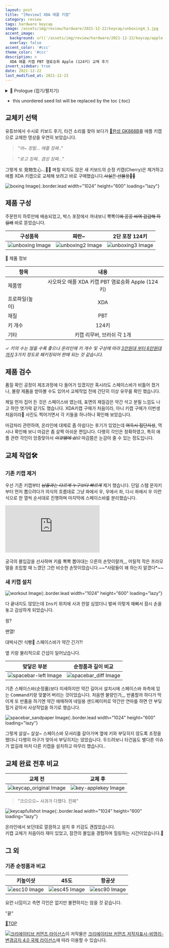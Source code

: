 ```yaml
---
layout: post
title: "[Review] XDA 애플 키캡"
category: review
tags: hardware keycap
image: /assets/img/review/hardware/2021-12-22/keycap/unboxing4_1.jpg
accent_image: 
  background: url('/assets/img/review/hardware/2021-12-22/keycap/apple.jpg') center/cover
  overlay: false
accent_color: '#ccc'
theme_color: '#ccc'
description: >
  XDA 애플 키캡 PBT 염료승화 Apple (124키) 교체 후기
invert_sidebar: true  
date: 2021-12-22
last_modified_at: 2021-12-23
---
```


<!-- # XDA 애플 키캡  -->

<details>
<summary>🧾 Prologue (접기/펼치기)</summary>
<div markdown="1">

<br>

![fishbowl image](/assets/img/review/hardware/2021-12-22/fishbowl.jpg){:.border.lead width="1024" height="600" loading="lazy"}

2018년 가을부터 였었나,,, __데스크테리어__ 라는 용어가 눈에 띄었습니다. 그럴려고 그런건 아닌데,,,어쩌다보니 트렌드에 편승하여 책상 위에 다육이 화분을 가져다 놓고, 그 옆에는 핸드드립세트도 놔두고, 모니터 옆에는 작은 어항도 두고 막 이것저것 ~~*과시는 결핍이라던데?*~~ 넓지도 않은 책상 위에 한동안 널부러 놨다가 해가 바뀌면서 싹 정리를 한 번 했었습니다.<br>

> ~~*어항이 터져라 구피가 새끼를 미친듯이 낳고 할 때,<br> 사무실에서 무상으로 분양할게 아니라 키캡 값이라도 좀 벌어둘 걸,,,*~~ 🤨

그렇게 책상 위를 정리하고 나서 당시에 관심이 간게 __키보드__ 였는데, 눈에 들어오는 것보다 손끝에 닿는 그 어떤 뭔가에 애착이 갔었나 봅니다.<br>

친구가 개발자로 취직한 것을 축하한다며 선물해 준 레오폴드 FC750R 저소음적축을 꺼내어 사무실 책상 위에 한 며칠 올려 두고 사용을 하였습니다.<br>

그전까지는 마모되어서 반들대는 ABS키캡이 박힌 멤브레인 키보드만 사용해 오다가,,레오폴드 저소음적축을 본격적으로 업무에 사용해보니 손끝으로 느껴지는 그 키감이란 것이 참 괜찮았습니다. <br>

손끝에 닿는 키 표면의 느낌과 스트로크에 따른 반발력 등을 의식적으로 오롯이 느끼고 있노라면 왠지어쩐지 일 할 맛도 더 나고 쿼리도 잘 짜지는것 같고 ~~*기분탓이겠지*~~ 뭐 그랬던거 같습니다.<br>

하지만 아무래도 기계식이다 보니 소리에 관해서 신경이 쓰였고, 조용조용하게 키를 눌러가며 작업을 하곤 했으나,,, 급한 업무를 보거나, 쿼리를 짜다가 심취하여 화면에 몰입했을 때는 👨‍💻,,, 양손으로 종종 고마쌔리 키보드 위를 달리며🏃 조용한 파티션내에서 소음을 유발하곤 했었습니다. 그래서 아차 싶어 아쉽지만 치우고, 다시 멤브레인을 꺼냈습니다.<br>

그때 기계식 키보드를 제대로 사용해 보면서 키감이 신선했던지 호감 비슷한 것 ~~*혹은 집착*~~ 이 생긴 듯합니다.<br>

> 아무튼 요번에 키캡을 주문하고서 내가 언제부터 키보드를 탐닉하게 되었나 하고 기억을 더듬어 보니,, 꽤 오래전부터 키보드의 키스킨은 항상 걷어내고 사용을 했던거 같고, 그 즈음 언젠부턴가 장차 기계식에 빠지고,, 키캡도 갈아끼고 ~~*돈 지랄*~~ 하게 될 전조가 있었구나라고 곱씹어 보았습니다..🙄<br>

![leopold750 image](/assets/img/review/hardware/2021-12-22/leopold750.jpg){:.border.lead width="1024" height="600" loading="lazy"}

</div>
</details>

* this unordered seed list will be replaced by the toc
{:toc}

## 교체키 선택 

유튜브에서 수시로 키보드 후기, 타건 소리를 찾아 보다가 [🔗한성 GK868B](2021-12-15-hansung-gk868b-tico-review.md)를 애플 키캡으로 교체한 영상을 우연히 보았습니다.  

> *"아~ 정말... 애플 징쨔.."*<br>

> *"로고 징쨔.. 갬성 징쨔..."*

그렇게 또 見物生心...🤦‍♂️ 며칠 되지도 않은 새 키보드의 순정 키캡(Cherry)은 제거하고 애플 XDA 키캡으로 교체해 보려고 바로 구매했습니다.~~사실은 선물용🙆‍♂️~~<br>

![boxing Image](/assets/img/review/hardware/2021-12-22/keycap/boxing.jpg){:.border.lead width="1024" height="600"  loading="lazy"}

## 제품 구성 

주문한지 하루만에 배송되었고, 박스 포장에서 꺼내보니 뽁뽁이~~에 꽁꽁 싸여 갑갑해 하길래~~ 바로 뜯었습니다.<br>

|구성품목| 짜란~ |2단 포장 124키|
|:-:|:-:|:-:|
|![unboxing Image](/assets/img/review/hardware/2021-12-22/keycap/unboxing.jpg?h=750&w=1260)|![unboxing2 Image](/assets/img/review/hardware/2021-12-22/keycap/unboxing2.jpg?h=750&w=1260)|![unboxing3 Image](/assets/img/review/hardware/2021-12-22/keycap/unboxing3.jpg?h=750&w=1260)|

&#128204; 제품 정보 <br> 

| 항목 | 내용 |
|------|:------:|
| 제품명 | 사오파오 애플 XDA 키캡 PBT 염료승화 Apple (124키) |
| 프로파일(높이) | XDA |
| 재질| PBT |
| 키 개수 | 124키 |
| 기타 | 키캡 리무버, 브러쉬 각 1개 |

&#10003; _키의 수는 많을 수록 좋으나 온라인에 키 개수 및 구성에 따라 <u>3만원대 부터 6만원대 까지</u> 3가지 정도로 패키징되어 판매 되는 것 같습니다._<br>

## 제품 검수

품질 확인 공정이 제조과정에 다 들어가 있겠지만 혹시라도 스페이스바가 비틀어 졌거나, 불량 제품을 받아볼 수도 있어서 교체작업 전에 간단히 이상 유무를 확인 했습니다.<br> 

제일 먼저 집어 든 것은 스페이스바 였는데, 표면의 재질감은 약간 석고 분필 느낌도 나고 하얀 엿가락 같기도 했습니다. XDA키캡 구매가 처음이라, 아니 키캡 구매가 이번생 처음이라🤭 사진도 찍어가면서 각 키들을 하나하나 확인해 보았습니다.<br> 

마감처리 관련하여, 온라인에 대체로 좀 아쉽다는 후기가 있었는데 ~~여윽시 집단지성~~,  역시나 확인해 보니 마감은 좀 살짝 아쉬운 편입니다. 다행히 각인은 정확하였고, 특히 애플 관련 각인이 앙증맞아서 ~~*이것땜에 샀으*~~ 마감쯤은 눈감아 줄 수 있는 정도입니다.<br>   

## 교체 작업🛠

### 기존 키캡 제거 

우선 기존 키캡부터 ~~*남들과는 다르게 누구보다 빠르게*~~ 제거 했습니다. 단일 스탬 문자키부터 먼저 뽑으려다가 의식의 흐름데로 그냥 좌에서 우, 우에서 좌, 다시 좌에서 우 이런식으로 한 열씩 순서데로 진행하며 마지막에 스페이스바를 분리했습니다.<br> 

<!--키캡제거 영상--> 
<div class="iframe-container">
    <iframe src="https://www.youtube.com/embed/jtGVbx4E1a8" frameborder="0" allow="accelerometer; autoplay; clipboard-write; encrypted-media; gyroscope; picture-in-picture" allowfullscreen></iframe>
</div>
<br>
궁극의 몰입감을 선사하며 키를 뽁뽁 뽑아대는 으른의 손맛이랄까,,, 어릴적 작은 프라모델을 조립할 때 느꼈던 그런 비슷한 손맛이었습니다.~~*사람들이 왜 하는지 알겠다*~~<br>

### 새 키캡 설치  

![workout Image](/assets/img/review/hardware/2021-12-22/keycap/workout.jpg){:.border.lead width="1024" height="600"  loading="lazy"}

다 끝내지도 않았는데 <kbd>Ins</kbd>키 위치에 사과 한알 심었더니 벌써 이렇게 예뻐서 잠시 손을 놓고 감상하게 되었습니다.<br>

읭?<br> 

왠열!<br>

대박사건! 식빵🍞 스페이스바가 약간 긴가?!<br> 

옆 키랑 물리적으로 간섭이 일어났습니다.<br>

|맞닿은 부분|순정품과 길이 비교|
|:-:|:-:|
|![spacebar-left Image](/assets/img/review/hardware/2021-12-22/keycap/spacebar-left.jpg?h=750&w=1260)|![spacebar_diff Image](/assets/img/review/hardware/2021-12-22/keycap/spacebar_diff.jpg?h=750&w=1260)|

기존 스페이스바(순정품)보다 미세하지만 약간 길어서 설치시에 스페이스바 좌측에 있는 <kbd>Command</kbd>키랑 맞붙어 버리는 것이었습니다. 처음엔 불량인가,,, 반품할까 하다가 막 이게 또 반품을 하기엔 약간 애매하여 네일용 샌드페이퍼로 약간만 연마를 하면 안 부딪힐거 같아서 사상작업을 하기로 했습니다.<br>  

![spacebar_sandpaper Image](/assets/img/review/hardware/2021-12-22/keycap/spacebar_sandpaper.jpg){:.border.lead width="1024" height="600"  loading="lazy"}

그렇게 살살~ 살살~ 스페이스바 모서리를 갈아가며 옆에 키와 부딪히지 않도록 조정을 했더니 다행히 아구가 맞아서 부딪히지는 않았습니다. 두드려보니 타건음도 별다른 이슈가 없길래 마저 다른 키캡을 설치하고 마무리 했습니다.. <br>

## 교체 완료 전후 비교

|교체 전|교체 후|
|:-:|:-:|
|![keycap_original Image](/assets/img/review/hardware/2021-12-22/keycap/keycap_original.jpg?h=750&w=1260)|![key-applekey Image](/assets/img/review/hardware/2021-12-22/keycap/key-applekey.jpg?h=750&w=1260)|

> "크으으으~ 사과가 다했다. 진짜"

![keycapfullshot Image](/assets/img/review/hardware/2021-12-22/keycap/keycapfullshot.jpg){:.border.lead width="1024" height="600" loading="lazy"}

온라인에서 보던데로 깔끔하고 설치 후 키감도 괜찮았습니다.<br> 키캡 교체가 처음이라 재미 있었고, 잠깐의 몰입을 경험하며 힐링하는 시간이었습니다.👏<br> 

## 그 외

### 기존 순정품과 비교

|키높이샷| 45도 |항공샷|
|:-:|:-:|:-:|
|![esc10 Image](/assets/img/review/hardware/2021-12-22/keycap/esc10.jpg?h=750&w=1260)|![esc45 Image](/assets/img/review/hardware/2021-12-22/keycap/esc45.jpg?h=750&w=1260)|![esc90 Image](/assets/img/review/hardware/2021-12-22/keycap/esc90.jpg?h=750&w=1260)|

요런 너낌이고 측면 각인은 없지만 불편하지는 않을 것 같습니다.<br> 

"끝"<br>

[🔼TOP](#)

<a rel="license" href="http://creativecommons.org/licenses/by-nc-nd/4.0/"><img alt="크리에이티브 커먼즈 라이선스" style="border-width:0" src="https://i.creativecommons.org/l/by-nc-nd/4.0/88x31.png" /></a>이 저작물은 <a rel="license" href="http://creativecommons.org/licenses/by-nc-nd/4.0/">크리에이티브 커먼즈 저작자표시-비영리-변경금지 4.0 국제 라이선스</a>에 따라 이용할 수 있습니다.








